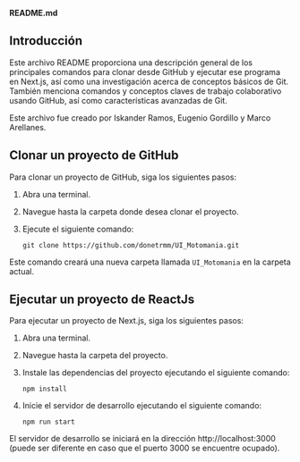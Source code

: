 **README.md**

## Introducción

Este archivo README proporciona una descripción general de los principales comandos para clonar desde GitHub y ejecutar ese programa en Next.js, así como una investigación acerca de conceptos básicos de Git. También menciona comandos y conceptos claves de trabajo colaborativo usando GitHub, así como características avanzadas de Git.

Este archivo fue creado por Iskander Ramos, Eugenio Gordillo y Marco Arellanes.
## Clonar un proyecto de GitHub

Para clonar un proyecto de GitHub, siga los siguientes pasos:

1. Abra una terminal.
2. Navegue hasta la carpeta donde desea clonar el proyecto.
3. Ejecute el siguiente comando:

    ```
    git clone https://github.com/donetrmm/UI_Motomania.git
    ```

Este comando creará una nueva carpeta llamada `UI_Motomania` en la carpeta actual.

## Ejecutar un proyecto de ReactJs

Para ejecutar un proyecto de Next.js, siga los siguientes pasos:

1. Abra una terminal.
2. Navegue hasta la carpeta del proyecto.
3. Instale las dependencias del proyecto ejecutando el siguiente comando:

    ```
    npm install
    ```

3. Inicie el servidor de desarrollo ejecutando el siguiente comando:

    ```
    npm run start
    ```

El servidor de desarrollo se iniciará en la dirección http://localhost:3000 (puede ser diferente en caso que
el puerto 3000 se encuentre ocupado).
